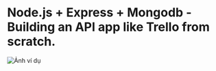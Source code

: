 # Node.js + Express + Mongodb - Building an API app like Trello from scratch.

![Ảnh ví dụ]("https://github.com/thairyo/trello-clone-api/blob/main/public/RESTfulAPICodeFlow(trello-clone).png")
